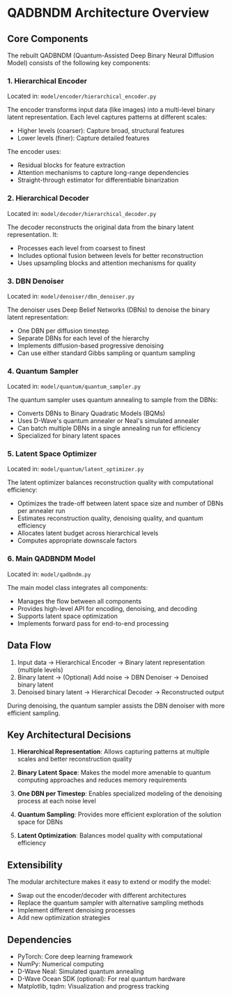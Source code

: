 # QADBNDM Architecture Overview

## Core Components

The rebuilt QADBNDM (Quantum-Assisted Deep Binary Neural Diffusion Model) consists of the following key components:

### 1. Hierarchical Encoder

Located in: `model/encoder/hierarchical_encoder.py`

The encoder transforms input data (like images) into a multi-level binary latent representation. Each level captures patterns at different scales:
- Higher levels (coarser): Capture broad, structural features
- Lower levels (finer): Capture detailed features

The encoder uses:
- Residual blocks for feature extraction
- Attention mechanisms to capture long-range dependencies
- Straight-through estimator for differentiable binarization

### 2. Hierarchical Decoder

Located in: `model/decoder/hierarchical_decoder.py`

The decoder reconstructs the original data from the binary latent representation. It:
- Processes each level from coarsest to finest
- Includes optional fusion between levels for better reconstruction
- Uses upsampling blocks and attention mechanisms for quality

### 3. DBN Denoiser

Located in: `model/denoiser/dbn_denoiser.py`

The denoiser uses Deep Belief Networks (DBNs) to denoise the binary latent representation:
- One DBN per diffusion timestep
- Separate DBNs for each level of the hierarchy
- Implements diffusion-based progressive denoising
- Can use either standard Gibbs sampling or quantum sampling

### 4. Quantum Sampler

Located in: `model/quantum/quantum_sampler.py`

The quantum sampler uses quantum annealing to sample from the DBNs:
- Converts DBNs to Binary Quadratic Models (BQMs)
- Uses D-Wave's quantum annealer or Neal's simulated annealer
- Can batch multiple DBNs in a single annealing run for efficiency
- Specialized for binary latent spaces

### 5. Latent Space Optimizer

Located in: `model/quantum/latent_optimizer.py`

The latent optimizer balances reconstruction quality with computational efficiency:
- Optimizes the trade-off between latent space size and number of DBNs per annealer run
- Estimates reconstruction quality, denoising quality, and quantum efficiency
- Allocates latent budget across hierarchical levels
- Computes appropriate downscale factors

### 6. Main QADBNDM Model

Located in: `model/qadbndm.py`

The main model class integrates all components:
- Manages the flow between all components
- Provides high-level API for encoding, denoising, and decoding
- Supports latent space optimization
- Implements forward pass for end-to-end processing

## Data Flow

1. Input data → Hierarchical Encoder → Binary latent representation (multiple levels)
2. Binary latent → (Optional) Add noise → DBN Denoiser → Denoised binary latent
3. Denoised binary latent → Hierarchical Decoder → Reconstructed output

During denoising, the quantum sampler assists the DBN denoiser with more efficient sampling.

## Key Architectural Decisions

1. **Hierarchical Representation**: Allows capturing patterns at multiple scales and better reconstruction quality

2. **Binary Latent Space**: Makes the model more amenable to quantum computing approaches and reduces memory requirements

3. **One DBN per Timestep**: Enables specialized modeling of the denoising process at each noise level

4. **Quantum Sampling**: Provides more efficient exploration of the solution space for DBNs

5. **Latent Optimization**: Balances model quality with computational efficiency

## Extensibility

The modular architecture makes it easy to extend or modify the model:

- Swap out the encoder/decoder with different architectures
- Replace the quantum sampler with alternative sampling methods
- Implement different denoising processes
- Add new optimization strategies

## Dependencies

- PyTorch: Core deep learning framework
- NumPy: Numerical computing
- D-Wave Neal: Simulated quantum annealing
- D-Wave Ocean SDK (optional): For real quantum hardware
- Matplotlib, tqdm: Visualization and progress tracking 